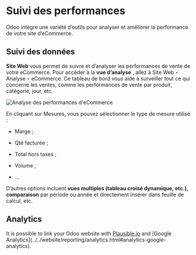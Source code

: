 # Suivi des performances

Odoo intègre une variété d’outils pour analyser et améliorer la performance de
votre site d’eCommerce.

## Suivi des données

**Site Web** vous permet de suivre et d’analyser les performances de vente de
votre eCommerce. Pour accéder à la **vue d’analyse** , allez à Site Web ‣
Analyse ‣ eCommerce. Ce tableau de bord vous aide à surveiller tout ce qui
concerne les ventes, comme les performances de vente par produit, catégorie,
jour, etc.

![Analyse des performances d'eCommerce](../../../../_images/reporting.png)

En cliquant sur Mesures, vous pouvez sélectionner le type de mesure utilisé :

  * Marge ;

  * Qté facturée ;

  * Total hors taxes ;

  * Volume ;

  * …

D’autres options incluent **vues multiples (tableau croisé dynamique, etc.),
comparaison** par période ou année et directement insérer dans feuille de
calcul, etc.

## Analytics

It is possible to link your Odoo website with
[Plausible.io](../../website/reporting/analytics.html#analytics-plausible) and
[Google Analytics](../../website/reporting/analytics.html#analytics-google-
analytics).

